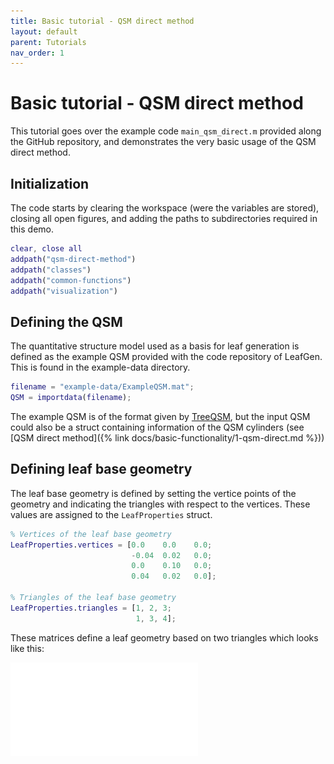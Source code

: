 ```yaml
---
title: Basic tutorial - QSM direct method
layout: default
parent: Tutorials
nav_order: 1
---
```


# Basic tutorial - QSM direct method

This tutorial goes over the example code `main_qsm_direct.m` provided along the GitHub repository, and demonstrates the very basic usage of the QSM direct method.

## Initialization

The code starts by clearing the workspace (were the variables are stored), closing all open figures, and adding the paths to subdirectories required in this demo.

```matlab
clear, close all
addpath("qsm-direct-method")
addpath("classes")
addpath("common-functions")
addpath("visualization")
```

## Defining the QSM

The quantitative structure model used as a basis for leaf generation is defined as the example QSM provided with the code repository of LeafGen. This is found in the example-data directory.

```matlab
filename = "example-data/ExampleQSM.mat";
QSM = importdata(filename);
```

The example QSM is of the format given by [TreeQSM], but the input QSM could also be a struct containing information of the QSM cylinders (see [QSM direct method]({% link docs/basic-functionality/1-qsm-direct.md %}))

## Defining leaf base geometry

The leaf base geometry is defined by setting the vertice points of the geometry and indicating the triangles with respect to the vertices. These values are assigned to the `LeafProperties` struct.

```matlab
% Vertices of the leaf base geometry
LeafProperties.vertices = [0.0    0.0    0.0;
                           -0.04  0.02   0.0;
                           0.0    0.10   0.0;
                           0.04   0.02   0.0];

% Triangles of the leaf base geometry
LeafProperties.triangles = [1, 2, 3;
                            1, 3, 4];
```

These matrices define a leaf geometry based on two triangles which looks like this:

![](../../docs/tutorials/images/base-geometry-visualization.pdf)


[TreeQSM]: https://github.com/InverseTampere/TreeQSM